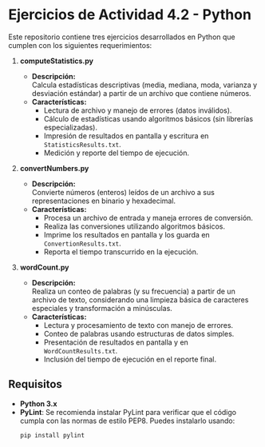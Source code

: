 # Ejercicios de Actividad 4.2 - Python

Este repositorio contiene tres ejercicios desarrollados en Python que cumplen con los siguientes requerimientos:

1. **computeStatistics.py**  
   - **Descripción:**  
     Calcula estadísticas descriptivas (media, mediana, moda, varianza y desviación estándar) a partir de un archivo que contiene números.  
   - **Características:**  
     - Lectura de archivo y manejo de errores (datos inválidos).  
     - Cálculo de estadísticas usando algoritmos básicos (sin librerías especializadas).  
     - Impresión de resultados en pantalla y escritura en `StatisticsResults.txt`.  
     - Medición y reporte del tiempo de ejecución.  

2. **convertNumbers.py**  
   - **Descripción:**  
     Convierte números (enteros) leídos de un archivo a sus representaciones en binario y hexadecimal.  
   - **Características:**  
     - Procesa un archivo de entrada y maneja errores de conversión.  
     - Realiza las conversiones utilizando algoritmos básicos.  
     - Imprime los resultados en pantalla y los guarda en `ConvertionResults.txt`.  
     - Reporta el tiempo transcurrido en la ejecución.  

3. **wordCount.py**  
   - **Descripción:**  
     Realiza un conteo de palabras (y su frecuencia) a partir de un archivo de texto, considerando una limpieza básica de caracteres especiales y transformación a minúsculas.  
   - **Características:**  
     - Lectura y procesamiento de texto con manejo de errores.  
     - Conteo de palabras usando estructuras de datos simples.  
     - Presentación de resultados en pantalla y en `WordCountResults.txt`.  
     - Inclusión del tiempo de ejecución en el reporte final.

## Requisitos

- **Python 3.x**  
- **PyLint**: Se recomienda instalar PyLint para verificar que el código cumpla con las normas de estilo PEP8. Puedes instalarlo usando:
  ```bash
  pip install pylint
